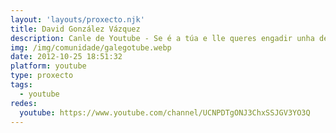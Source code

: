 ```yaml
---
layout: 'layouts/proxecto.njk'
title: David González Vázquez
description: Canle de Youtube - Se é a túa e lle queres engadir unha descripción e etiquetas, ponte en contacto con nós.
img: /img/comunidade/galegotube.webp
date: 2012-10-25 18:51:32
platform: youtube
type: proxecto
tags:
  - youtube
redes:
  youtube: https://www.youtube.com/channel/UCNPDTgONJ3ChxSSJGV3YO3Q
---
```



